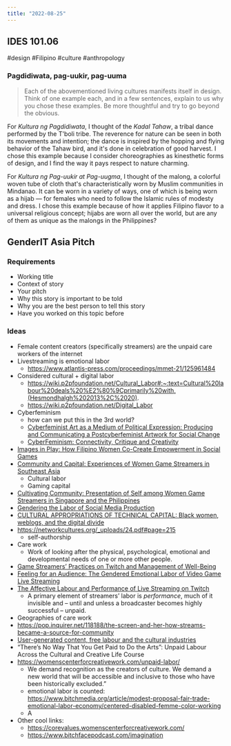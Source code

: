 ```yaml
---
title: "2022-08-25"
---
```

## IDES 101.06
#design #Filipino #culture #anthropology 

### Pagdidiwata, pag-uukir, pag-uuma
> Each of the abovementioned living cultures manifests itself in design. Think of one example each, and in a few sentences, explain to us why you chose these examples. Be more thoughtful and try to go beyond the obvious.


For *Kultura ng Pagdidiwata*, I thought of the *Kadal Tahaw*, a tribal dance performed by the T'boli tribe. The reverence for nature can be seen in both its movements and intention; the dance is inspired by the hopping and flying behavior of the Tahaw bird, and it's done in celebration of good harvest. I chose this example because I consider choreographies as kinesthetic forms of design, and I find the way it pays respect to nature charming.


For *Kultura ng Pag-uukir at Pag-uugma*, I thought of the malong, a colorful woven tube of cloth that's characteristically worn by Muslim communities in Mindanao. It can be worn in a variety of ways, one of which is being worn as a hijab — for females who need to follow the Islamic rules of modesty and dress. I chose this example because of how it applies Filipino flavor to a universal religious concept; hijabs are worn all over the world, but are any of them as unique as the malongs in the Philippines?

## GenderIT Asia Pitch 
### Requirements
- Working title
- Context of story
- Your pitch
- Why this story is important to be told
- Why you are the best person to tell this story
- Have you worked on this topic before

### Ideas
- Female content creators (specifically streamers) are the unpaid care workers of the internet
- Livestreaming is emotional labor
	- https://www.atlantis-press.com/proceedings/mmet-21/125961484
- Considered cultural + digital labor
	- https://wiki.p2pfoundation.net/Cultural_Labor#:~:text=Cultural%20labour%20deals%20%E2%80%9Cprimarily%20with,(Hesmondhalgh%202013%2C%2020).
	- https://wiki.p2pfoundation.net/Digital_Labor
- Cyberfeminism
	- how can we put this in the 3rd world?
	- [Cyberfeminist Art as a Medium of Political Expression: Producing and Communicating a Postcyberfeminist Artwork for Social Change](https://monoskop.org/images/d/d1/Tranta_Lydia_Cyberfeminist_Art_as_a_Medium_of_Political_Expression_Producing_and_Communicating_a_Post-cyberfeminist_Artwork_for_Social_Change_2020.pdf)
	- [CyberFeminism: Connectivity, Critique and Creativity](https://monoskop.org/images/e/e7/Hawthorne_Susan_Klein_Renate_eds_Cyberfeminism_Connectivity_Critique_and_Creativity_1999.pdf)
- [Images in Play: How Filipino Women Co-Create Empowerment in Social Games](https://www.academia.edu/45549664/Images_in_Play_How_Filipino_Women_Co_Create_Empowerment_in_Social_Games_preview_)
- [Community and Capital: Experiences of Women Game Streamers in Southeast Asia](https://www.researchgate.net/publication/355022623_2_Community_and_Capital_Experiences_of_Women_Game_Streamers_in_Southeast_Asia)
	- Cultural labor
	- Gaming capital
- [Cultivating Community: Presentation of Self among Women Game Streamers in Singapore and the Philippines](https://www.researchgate.net/publication/349149148_Cultivating_Community_Presentation_of_Self_among_Women_Game_Streamers_in_Singapore_and_the_Philippines)
- [Gendering the Labor of Social Media Production](https://static1.squarespace.com/static/58b37319ff7c508925e2d112/t/5a1c0c4d53450a9c54757316/1511787597430/DuffyGenderingLaborSocialMediaProduction2015.pdf)
- [CULTURAL APPROPRIATIONS OF TECHNICAL CAPITAL: Black women, weblogs, and the digital divide](https://www.tandfonline.com/doi/abs/10.1080/1369118X.2010.498897)
- https://networkcultures.org/_uploads/24.pdf#page=215
	- self-authorship
- Care work
	- Work of looking after the physical, psychological, emotional and developmental needs of one or more other people.
- [Game Streamers’ Practices on Twitch and Management of Well-Being](https://joctec.org/wp-content/uploads/2021/04/Yuetal2021-A.pdf)
- [Feeling for an Audience: The Gendered Emotional Labor of Video Game Live Streaming](https://www.degruyter.com/document/doi/10.14361/dcs-2019-0206/html?lang=en)
- [The Affective Labour and Performance of Live Streaming on Twitch](https://www.jamiewoodcock.net/blog/the-affective-labour-and-performance-of-live-streaming-on-twitch/)
	- A primary element of streamers’ labor is _performance_, much of it invisible and – until and unless a broadcaster becomes highly successful – unpaid.
- Geographies of care work
- https://pop.inquirer.net/118188/the-screen-and-her-how-streams-became-a-source-for-community
- [User-generated content, free labour and the cultural industries](http://www.ephemerajournal.org/contribution/user-generated-content-free-labour-and-cultural-industries)
- “There’s No Way That You Get Paid to Do the Arts”: Unpaid Labour Across the Cultural and Creative Life Course
- https://womenscenterforcreativework.com/unpaid-labor/
	- We demand recognition as the creators of culture. We demand a new world that will be accessible and inclusive to those who have been historically excluded.”
	- emotional labor is counted: https://www.bitchmedia.org/article/modest-proposal-fair-trade-emotional-labor-economy/centered-disabled-femme-color-working
	- A
- Other cool links:
	- https://corevalues.womenscenterforcreativework.com/
	- https://www.bitchfacepodcast.com/imagination